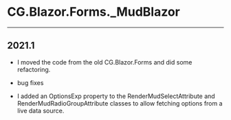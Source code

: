 # CG.Blazor.Forms._MudBlazor
---

## 2021.1

* I moved the code from the old CG.Blazor.Forms and did some refactoring.

* bug fixes

* I added an OptionsExp property to the RenderMudSelectAttribute and RenderMudRadioGroupAttribute classes to allow fetching options from a live data source.




